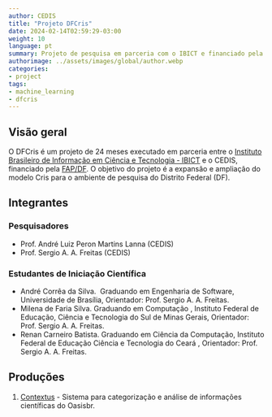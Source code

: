 ```yaml
---
author: CEDIS
title: "Projeto DFCris"
date: 2024-02-14T02:59:29-03:00
weight: 10
language: pt
summary: Projeto de pesquisa em parceria com o IBICT e financiado pela FAP/DF.
authorimage: ../assets/images/global/author.webp
categories: 
- project
tags: 
- machine_learning
- dfcris
---
```


## Visão geral

O DFCris é um projeto de 24 meses executado em parceria entre o [Instituto Brasileiro de Informação em Ciência e Tecnologia - IBICT](http://www.ibict.br/) e o CEDIS, financiado pela [FAP/DF](https://www.fap.df.gov.br/).
O objetivo do projeto é a expansão e ampliação do modelo Cris para o ambiente de pesquisa do Distrito Federal (DF). 
## Integrantes

### Pesquisadores 

- Prof. André Luiz Peron Martins Lanna (CEDIS)
- Prof. Sergio A. A. Freitas (CEDIS)
### Estudantes de Iniciação Científica
- André Corrêa da Silva.  Graduando em Engenharia de Software, Universidade de Brasília, Orientador: Prof. Sergio A. A. Freitas.
- Milena de Faria Silva. Graduando em Computação , Instituto Federal de Educação, Ciência e Tecnologia do Sul de Minas Gerais, Orientador: Prof. Sergio A. A. Freitas.
- Renan Carneiro Batista. Graduando em Ciência da Computação, Instituto Federal de Educação Ciência e Tecnologia do Ceará , Orientador: Prof. Sergio A. A. Freitas.
## Produções
1. [Contextus](http://contextus.ibict.br/) - Sistema para categorização e análise de informações científicas do Oasisbr.
